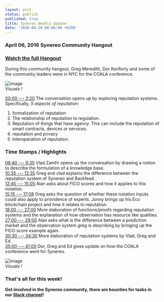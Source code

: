 ```yaml
---
layout: post
status: publish
published: true
title: Synereo Weekly Update
date: '2016-04-20 08:00:00 +0200'
---
```


### April 06, 2016 Synereo Community Hangout

### [Watch the full Hangout](https://youtu.be/SJ5SeU4cnKc)

During this community hangout, Greg Meredith, Dor Konforty and some of the community leaders were in NYC for the COALA conference.

![image](http://www.landkhc.com/wp-content/uploads/2015/09/image-placeholder-500x500.jpg)<br>
*Visuals !*

[00:00 --- 3:20](https://youtu.be/SJ5SeU4cnKc?t=0) The conversation opens up by exploring reputation systems. Specifically, *5 aspects of reputation:*

1. formalization of reputation
2. The relationship of reputation to regulation.
3. Reputation of things that have agency. This can include the reputation of smart contracts, devices or services.
4. reputation and privacy
5. Interoperation of reputation.

### Time Stamps / Highlights

[06:40 --- 9:35](https://youtu.be/SJ5SeU4cnKc?t=6m40s) Vlad Zamfir opens up the conversation by drawing a notion to describe the formulation of a knowledge base.<br>
[10:35 --- 12:35](https://youtu.be/SJ5SeU4cnKc?t=10m35s) Greg and vlad explains the difference between the reputation system of Synereo and Backfeed.<br>
[12:45 --- 15:05](https://youtu.be/SJ5SeU4cnKc?t=12m45s) Alan asks about FICO scores and how it applies to this notation.<br>
[15:15 --- 17:08](https://youtu.be/SJ5SeU4cnKc?t=15m15s) Greg asks the question of whether these notation inputs could also apply to providence of experts. Jonny brings up his Eco blockchain project and how it relates to reputation.<br>
[18:00 --- 27:00](https://youtu.be/SJ5SeU4cnKc?t=18m) More elaboration of functions/proofs regarding reputation systems and the explanation of how observation has resource like qualities.<br>
[27:00 --- 29:00](https://youtu.be/SJ5SeU4cnKc?t=27m) Alan asks what is the difference between a prediction market and the observation system greg is describing by bringing up the FICO score example again.<br>
[30:30 --- 34:30](https://youtu.be/SJ5SeU4cnKc?t=30m30s) More elaboration of reputation systems by Vlad, Greg and Ed.<br>
[35:00 --- 41:00](https://youtu.be/SJ5SeU4cnKc?t=35m) Dor, Greg and Ed gives update on how the COALA conference went for Synereo.<br>

![image](http://www.landkhc.com/wp-content/uploads/2015/09/image-placeholder-500x500.jpg)<br>
*Visuals !*

### That's all for this week!


**Get involved in the Synereo community, there are bounties for tasks in our [Slack channel](http://slack.synereo.com/)!**
